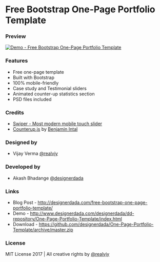 # Free Bootstrap One-Page Portfolio Template

### Preview
[![Demo - Free Bootstrap One-Page Portfolio Template](http://designerdada.com/designerdada/wp-content/uploads/2017/04/One-Page-Portfolio-Free-Bootstrap-Template.jpg)](http://www.designerdada.com/designerdada/dd-repository/One-Page-Portfolio-Template/index.html)

### Features

* Free one-page template
* Built with Bootstrap
* 100% mobile-friendly
* Case study and Testimonial sliders
* Animated counter-up statistics section
* PSD files included


### Credits

 * [Swiper - Most modern mobile touch slider](http://idangero.us/swiper)
 * [Counterup.js](https://github.com/bfintal/Counter-Up) by [Benjamin Intal](https://github.com/bfintal)


### Designed by

 * Vijay Verma [@realvjy](https://dribbble.com/realvjy)

### Developed by

 * Akash Bhadange [@designerdada](https://dribbble.com/designerdada)

### Links
 * Blog Post - http://designerdada.com/free-bootstrap-one-page-portfolio-template/
 * Demo - http://www.designerdada.com/designerdada/dd-repository/One-Page-Portfolio-Template/index.html
 * Download - https://github.com/designerdada/One-Page-Portfolio-Template/archive/master.zip

### License
MIT License 2017 | All creative rights by [@realvjy](https://github.com/realvjy)
